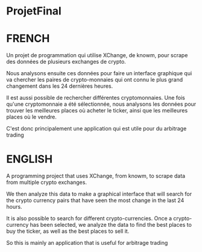 # ProjetFinal

# FRENCH

Un projet de programmation qui utilise XChange, de knowm, pour scrape des données de plusieurs exchanges de crypto. 

Nous analysons ensuite ces données pour faire un interface graphique qui va chercher les paires de crypto-monnaies qui ont connu le plus grand changement dans les 24 dernières heures.

Il est aussi possible de rechercher différentes cryptomonnaies. Une fois qu'une cryptomonnaie a été sélectionnée, nous analysons les données pour trouver les meilleures places où acheter le ticker, ainsi que les meilleures places où le vendre.

C'est donc principalement une application qui est utile pour du arbitrage trading

# ENGLISH

A programming project that uses XChange, from knowm, to scrape data from multiple crypto exchanges. 

We then analyze this data to make a graphical interface that will search for the crypto currency pairs that have seen the most change in the last 24 hours.

It is also possible to search for different crypto-currencies. Once a crypto-currency has been selected, we analyze the data to find the best places to buy the ticker, as well as the best places to sell it.

So this is mainly an application that is useful for arbitrage trading

